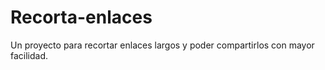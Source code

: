 # Recorta-enlaces

Un proyecto para recortar enlaces largos y poder compartirlos con mayor facilidad.
